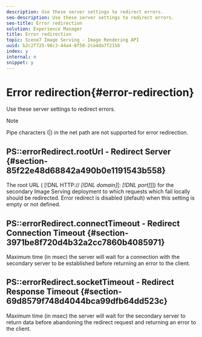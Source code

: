```yaml
---
description: Use these server settings to redirect errors.
seo-description: Use these server settings to redirect errors.
seo-title: Error redirection
solution: Experience Manager
title: Error redirection
topic: Scene7 Image Serving - Image Rendering API
uuid: b2c2f725-98c3-44a4-8f50-2ca4da7f2156
index: y
internal: n
snippet: y
---
```


# Error redirection{#error-redirection}

Use these server settings to redirect errors.

>[!NOTE]
>
>Pipe characters (|) in the net path are not supported for error redirection.

## PS::errorRedirect.rootUrl - Redirect Server {#section-85f22e48d68842a490b0e1191543b558}

The root URL ( [!DNL HTTP:// *[!DNL domain]*[: *[!DNL port]*]]) for the secondary Image Serving deployment to which requests which fail locally should be redirected. Error redirect is disabled (default) when this setting is empty or not defined.

## PS::errorRedirect.connectTimeout - Redirect Connection Timeout {#section-3971be8f720d4b32a2cc7860b4085971}

Maximum time (in msec) the server will wait for a connection with the secondary server to be established before returning an error to the client.

## PS::errorRedirect.socketTimeout - Redirect Response Timeout {#section-69d8579f748d4044bca99dfb64dd523c}

Maximum time (in msec) the server will wait for the secondary server to return data before abandoning the redirect request and returning an error to the client. 
